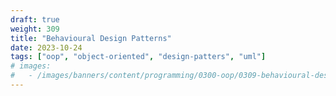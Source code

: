 ```yaml
---
draft: true
weight: 309
title: "Behavioural Design Patterns"
date: 2023-10-24
tags: ["oop", "object-oriented", "design-patters", "uml"]
# images:
#   - /images/banners/content/programming/0300-oop/0309-behavioural-design-patterns.en.png
---
```

